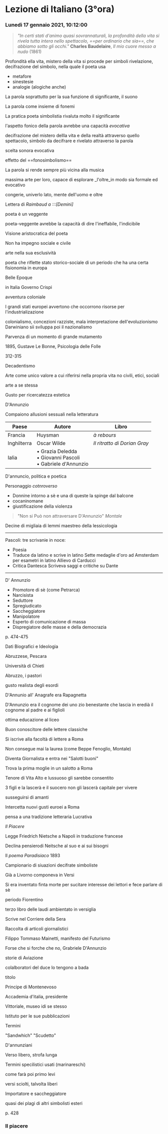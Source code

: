 # Lezione di Italiano (3°ora)
### Lunedì 17 gennaio 2021, 10:12:00

> _"In certi stati d'animo quasi sovrannaturali, la profondità della vita si rivela tutta intera nello spettacolo, ==per ordinario che sia==, che abbiamo sotto gli occhi."_
> **Charles Baudelaire**, _Il mio cuore messo a nudo_ $(1861)$


Profondità ella vita, mistero della vita
si procede per simboli
rivelazione, decifrazione del simbolo, nella quale il poeta usa
* metafore
* sinestesie
* analogie (alogiche anche)

La parola soprattutto per la sua funzione di significante, il suono

La parola come insieme di fonemi


La pratica poeta simbolistia rivaluta molto il significante


l'aspetto fonico della parola avrebbe una capacità _evocativa_

decifrazione del mistero dellla vita e della realtà attraverso quello spettacolo, simbolo da decifrare e rivelato attraverso la parola


scelta sonora evocativa


effetto del ==fonosimbolismo==



La parola si rende sempre più vicina alla musica


massima arte per loro, capace di esplorare _l'oltre_in modo sia formale ed evocativo


congerie, univerlo lato, mente dell'uomo e oltre



Lettera di _Raimbaud a :::[Deminì]_

poeta è un veggente


poeta-veggente avrebbe la capacità di dire l'ineffabile, l'indicibile

Visione aristocratica del poeta


Non ha impegno sociale e civile

arte nella sua esclusività


poeta che riflette stato storico-sociale di un periodo che ha una certa fisionomia in europa


Belle  Epoque


in Italia Governo Crispi

avventura coloniale


I grandi stati europei avvertono che occorrono risorse per l'industrializazione


colonialismo, concezioni razziste, mala interpretazione dell'evoluzionismo Darwiniano
sii sviluppa poi il nazionalismo


Parvenza di un momento di grande mutamento


1895, Gustave Le Bonne, Psicologia delle Folle


312-315

Decadentismo


Arte come unico valore a cui riferirsi nella propria vita
no civili, etici, sociali


arte a se stessa


Gusto per ricercatezza estetica


D'Annunzio 


Compaiono allusioni sessuali nella letteratura


|Paese|Autore|Libro|
|---|---|---|
|Francia|Huysman|_à rebours_|
|Inghilterra|Oscar Wilde|_Il ritratto di Dorian Gray_|
|Ialia|&bullet; Grazia Deledda <br /> &bullet; Giovanni Pascoli <br /> &bullet; Gabriele d'Annunzio||

D'annuncio, politica e poetica

Personaggio _cotnroverso_
* Donnine intorno a sè e una di queste la spinge dal balcone
* cocaninomane
* giustificazione della violenza
> "Non si Può non attraversare D'Annunzio"
> _Montale_

Decine di migliaia di lemmi
maestreo della lessicologia


---
Pascoli: tre scrivanie in noce:
* Poesia
* Traduce da latino e scrive in latino
Sette medaglie d'oro ad Amsterdam per esametri in latino
Allievo di Carducci
* Critica Dantesca
Scriveva saggi e critiche su Dante

---

D' Annunzio

* Promotore di sè (come Petrarca)
* Narcisista
* Seduttore
* Spregiudicato
* Saccheggiatore
* Manipolatore
* Esperto di comunicazione di massa
* Dispregiatore delle masse e della democrazia



p. 474-475

Dati Biografici e Ideologia


Abruzzese, Pescara

Università di Chieti


Abruzzo, i pastori

gusto realista degli esordi

D'Annunio all' Anagrafe era Rapagnetta

D'Annunzio era il cognome dei uno zio benestante che lascia in eredià il cognome al padre e ai figlioli

ottima educazione al liceo

Buon conoscitore delle lettere classiche

Si iscrive alla facoltà di lettere a Roma

Non consegue mai la laurea (come Beppe Fenoglio, Montale)

Diventa Giornalista e entra nei "Salotti buoni"

Trova la prima moglie in un salotto a Roma

Tenore di Vita Alto e lussuoso gli sarebbe consentito

3 figli e la lascerà e il suocero non gli lascerà capitale per vivere

susseguirsi di amanti



Intercetta nuovi gusti euroei a Roma

pensa a una tradizione letteraria Lucrativa




_Il Piacere_


Legge Friedrich Nietsche a Napoli in traduzione francese

Declina pensierodi Neitsche al suo e ai sui bisogni


Il _poema Paradisiaco_ 1893


Campionario di siuazioni decifrate simboliste


Già a Livorno componeva in Versi

Si era inventato finta morte per sucitare interesse dei lettori e fece parlare di sè



periodo Fiorentino

terzo libro delle laudi ambientato in versiglia

Scrive nel Corriere della Sera

Raccolta di articoli giornalistici

Filippo Tommaso Mainetti, manifesto del Futurismo


Forse che si forche che no, Grabriele D'Annunzio

storie di Aviazione


colalboratori del duce lo tengono a bada

titolo 

Principe di Montenevoso

Accademia d'italia, presidente

Vittoriale, museo idi se stesso

Istituto per le sue pubblicazioni

Termini

"Sandwhich"
"Scudetto"


D'annunziani



Verso libero, strofa lunga

Termini specilistici usati (marinareschi)

come farà poi primo levi

versi sciolti, talvolta liberi

Importatore e saccheggiatore

quasi dei plagi di altri simbolisti esteri

p. 428

### Il piacere
<!--stackedit_data:
eyJoaXN0b3J5IjpbLTE4OTU1MDkwNTYsMTY0MjkyNTYwNSwtNj
U1ODM4NTUzXX0=
-->